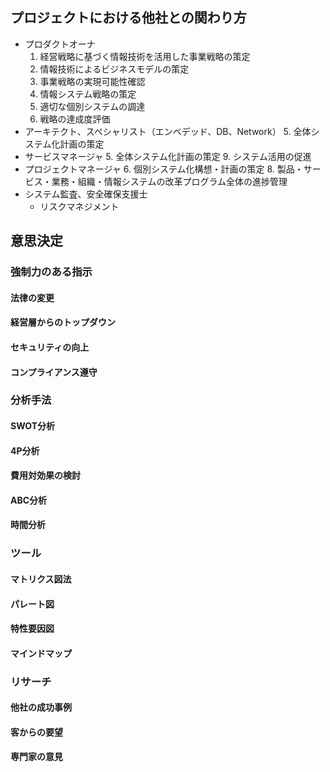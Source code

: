 ## プロジェクトにおける他社との関わり方
* プロダクトオーナ
	1. 経営戦略に基づく情報技術を活用した事業戦略の策定
	2. 情報技術によるビジネスモデルの策定
	3. 事業戦略の実現可能性確認
	4. 情報システム戦略の策定
	7. 適切な個別システムの調達
	10. 戦略の達成度評価
* アーキテクト、スペシャリスト（エンベデッド、DB、Network）
	5. 全体システム化計画の策定
* サービスマネージャ
	5. 全体システム化計画の策定
	9. システム活用の促進
* プロジェクトマネージャ
	6. 個別システム化構想・計画の策定
	8. 製品・サービス・業務・組織・情報システムの改革プログラム全体の進捗管理
* システム監査、安全確保支援士
	- リスクマネジメント

## 意思決定
### 強制力のある指示
#### 法律の変更
#### 経営層からのトップダウン
#### セキュリティの向上
#### コンプライアンス遵守
### 分析手法
#### SWOT分析
#### 4P分析
#### 費用対効果の検討
#### ABC分析
#### 時間分析
### ツール
#### マトリクス図法
#### パレート図
#### 特性要因図
#### マインドマップ
### リサーチ
#### 他社の成功事例
#### 客からの要望
#### 専門家の意見



